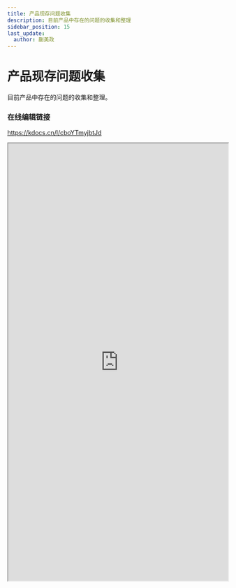 ```yaml
---
title: 产品现存问题收集
description: 目前产品中存在的问题的收集和整理
sidebar_position: 15
last_update:
  author: 蒯美政
---
```


# 产品现存问题收集

目前产品中存在的问题的收集和整理。

### 在线编辑链接

https://kdocs.cn/l/cboYTmyjbtJd

<iframe src="https://kdocs.cn/l/cboYTmyjbtJd" height="1000" width="100%"></iframe>